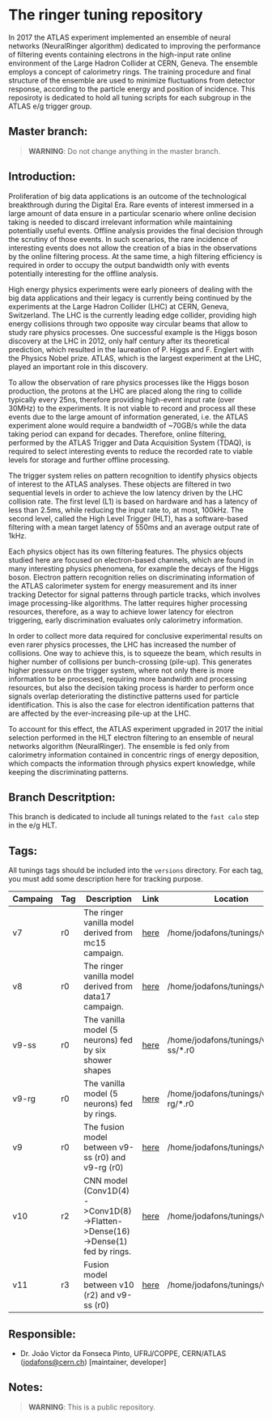 
# The ringer tuning repository

In 2017 the ATLAS experiment implemented an ensemble of neural networks
(NeuralRinger algorithm) dedicated to improving the performance of filtering
events containing electrons in the high-input rate online environment of the
Large Hadron Collider at CERN, Geneva. The ensemble employs a concept of
calorimetry rings. The training procedure and final structure of the ensemble
are used to minimize fluctuations from detector response, according to the
particle energy and position of incidence. This reposiroty is dedicated to hold
all tuning scripts for each subgroup in the ATLAS e/g trigger group. 

## Master branch:

> **WARNING**: Do not change anything in the master branch.


## Introduction:

Proliferation of big data applications is an outcome of the technological
breakthrough during the Digital Era. Rare events of interest immersed in a
large amount of data ensure in a particular scenario where online decision
taking is needed to discard irrelevant information while maintaining
potentially useful events. Offline analysis provides the final decision through
the scrutiny of those events. In such scenarios, the rare incidence of
interesting events does not allow the creation of a bias in the observations by
the online filtering process. At the same time, a high filtering efficiency is
required in order to occupy the output bandwidth only with events potentially
interesting for the offline analysis.

High energy physics experiments were early pioneers of dealing with the big
data applications and their legacy is currently being continued by the
experiments at the Large Hadron Collider (LHC) at CERN, Geneva, Switzerland.
The LHC is the currently leading edge collider, providing high energy
collisions through two opposite way circular beams that allow to study rare
physics processes.  One successful example is the Higgs boson discovery at the
LHC in 2012, only half century after its theoretical prediction, which resulted
in the laureation of P.  Higgs and F. Englert with the Physics Nobel prize.
ATLAS, which is the largest experiment at the LHC, played an important role in
this discovery.

To allow the observation of rare physics processes like the Higgs boson
production, the protons at the LHC are placed along the ring to collide
typically every 25ns, therefore providing high-event input rate (over 30MHz) to
the experiments. It is not viable to record and process all these events due to
the large amount of information generated, i.e. the ATLAS experiment alone
would require a bandwidth of ~70GB/s while the data taking period can expand
for decades. Therefore, online filtering, performed by the ATLAS Trigger and
Data Acquisition System (TDAQ), is required to select interesting events to
reduce the recorded rate to viable levels for storage and further offline
processing.

The trigger system relies on pattern recognition to identify physics objects of
interest to the ATLAS analyses. These objects are filtered in two sequential
levels in order to achieve the low latency driven by the LHC collision rate.
The first level (L1) is based on hardware and has a latency of less than 2.5ms,
while reducing the input rate to, at most, 100kHz.  The second level, called
the High Level Trigger (HLT), has a software-based filtering with a mean target
latency of 550ms and an average output rate of 1kHz.

Each physics object has its own filtering features.  The physics objects
studied here are focused on electron-based channels, which are found in many
interesting physics phenomena, for example the decays of the Higgs boson.
Electron pattern recognition relies on discriminating information of the ATLAS
calorimeter system for energy measurement and its inner tracking Detector for
signal patterns through particle tracks, which involves image processing-like
algorithms. The latter requires higher processing resources, therefore, as a
way to achieve lower latency for electron triggering, early discrimination
evaluates only calorimetry information.

In order to collect more data required for conclusive experimental results on
even rarer physics processes, the LHC has increased the number of collisions.
One way to achieve this, is to squeeze the beam, which results in higher number
of collisions per bunch-crossing (pile-up). This generates higher pressure on
the trigger system, where not only there is more information to be processed,
requiring more bandwidth and processing resources, but also the decision taking
process is harder to perform once signals overlap deteriorating the distinctive
patterns used for particle identification.  This is also the case for electron
identification patterns that are affected by the ever-increasing pile-up at the
LHC.

To account for this effect, the ATLAS experiment upgraded in 2017 the initial
selection performed in the HLT electron filtering to an ensemble of neural
networks algorithm (NeuralRinger). The ensemble is fed only from calorimetry
information contained in concentric rings of energy deposition, which compacts
the information through physics expert knowledge, while keeping the
discriminating patterns.

## Branch Descritption:

This branch is dedicated to include all tunings related to the `fast calo` step in the e/g HLT.

## Tags:

All tunings tags should be included into the `versions` directory. For each tag, you must add some description here
for tracking purpose.

| Campaing | Tag | Description                                                                 | Link                                                                                                     | Location                        |
|----------|-----|-----------------------------------------------------------------------------|----------------------------------------------------------------------------------------------------------|---------------------------------|
| v7       | r0  | The ringer vanilla model derived from mc15 campaign.                        | [here](https://github.com/jodafons/ringer_tunings/blob/zee/versions/v7/create_jobs.py)                   | /home/jodafons/tunings/v7/*.r0      |
| v8       | r0  | The ringer vanilla model derived from data17 campaign.                      | [here](https://github.com/jodafons/ringer_tunings/blob/zee/versions/v8/create_jobs.py)                   | /home/jodafons/tunings/v8/*.r0       |
| v9-ss    | r0  | The vanilla model (5 neurons) fed by six shower shapes                      | [here](https://github.com/jodafons/ringer_tunings/blob/zee/versions/v9/create_jobs_for_shower_models.py) | /home/jodafons/tunings/v9-ss/*.r0   |
| v9-rg    | r0  | The vanilla model (5 neurons) fed by rings.                                 | [here](https://github.com/jodafons/ringer_tunings/blob/zee/versions/v9/create_jobs_for_rings_models.py)  | /home/jodafons/tunings/v9-rg/*.r0    |
| v9       | r0  | The fusion model between v9-ss (r0) and v9-rg (r0)                          | [here](https://github.com/jodafons/ringer_tunings/blob/zee/versions/v9/create_tasks_for_fusion.py)       | /home/jodafons/tunings/v9/*.r0       |
| v10      | r2  | CNN model (Conv1D(4)->Conv1D(8)->Flatten->Dense(16)->Dense(1) fed by rings. | [here](https://github.com/jodafons/ringer_tunings/blob/zee/versions/v10/create_jobs.py)                  | /home/jodafons/tunings/v10/*.r2 |
| v11      | r3  | Fusion model between v10 (r2) and v9-ss (r0)                                | [here](https://github.com/jodafons/ringer_tunings/blob/zee/versions/v11/create_tasks.py)                 | /home/jodafons/tunings/v11/*.r3 |


## Responsible:

- Dr. João Victor da Fonseca Pinto, UFRJ/COPPE, CERN/ATLAS (jodafons@cern.ch) [maintainer, developer]


## Notes:

> **WARNING**: This is a public repository.

